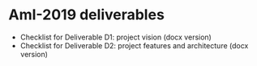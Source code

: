 # AmI-2019 deliverables

* Checklist for Deliverable D1: project vision (docx version)
* Checklist for Deliverable D2: project features and architecture (docx version)
